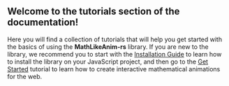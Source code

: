 ## Welcome to the tutorials section of the documentation!
Here you will find a collection of tutorials that will help you get started with the basics of using the **MathLikeAnim-rs** library. If you are new to the library, we recommend you to start with the [Installation Guide](./tutorial-Install%20the%20library.html) to learn how to install the library on your JavaScript project, and then go to the [Get Started](./tutorial-Get%20started.html) tutorial to learn how to create interactive mathematical animations for the web.